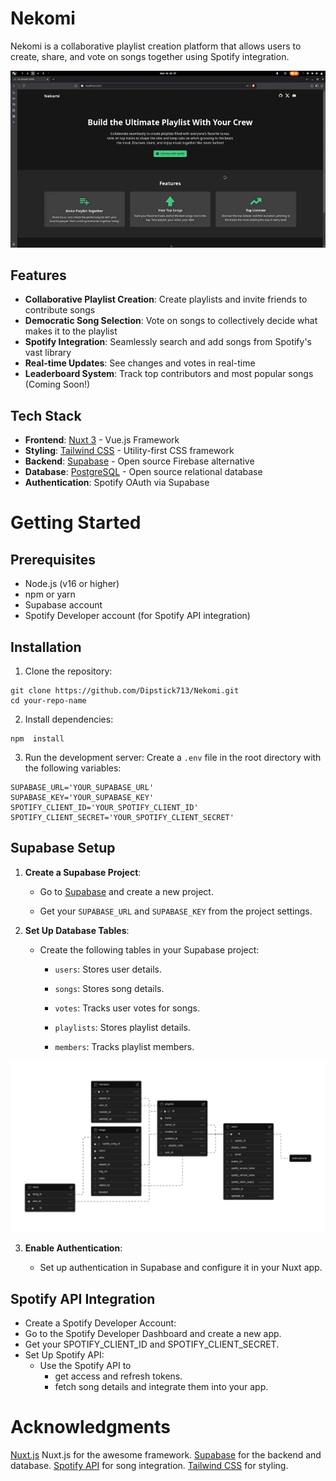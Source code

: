 # Nekomi
Nekomi is a collaborative playlist creation platform that allows users to create, share, and vote on songs together using Spotify integration.

![](https://github.com/Dipstick713/Nekomi/blob/main/public/preview.gif)

## Features

- **Collaborative Playlist Creation**: Create playlists and invite friends to contribute songs
- **Democratic Song Selection**: Vote on songs to collectively decide what makes it to the playlist
- **Spotify Integration**: Seamlessly search and add songs from Spotify's vast library
- **Real-time Updates**: See changes and votes in real-time
- **Leaderboard System**: Track top contributors and most popular songs (Coming Soon!)

## Tech Stack

- **Frontend**: [Nuxt 3](https://nuxt.com/) - Vue.js Framework
- **Styling**: [Tailwind CSS](https://tailwindcss.com/) - Utility-first CSS framework
- **Backend**: [Supabase](https://supabase.com/) - Open source Firebase alternative
- **Database**: [PostgreSQL](https://www.postgresql.org/) - Open source relational database
- **Authentication**: Spotify OAuth via Supabase


# Getting Started

## Prerequisites
- Node.js (v16 or higher)
- npm or yarn
- Supabase account
- Spotify Developer account (for Spotify API integration)

## Installation
1.  Clone the repository:
```
git clone https://github.com/Dipstick713/Nekomi.git
cd your-repo-name
```

2.  Install dependencies:
```
npm  install
```

3.  Run the development server:
Create a `.env` file in the root directory with the following variables:

```
SUPABASE_URL='YOUR_SUPABASE_URL'
SUPABASE_KEY='YOUR_SUPABASE_KEY'
SPOTIFY_CLIENT_ID='YOUR_SPOTIFY_CLIENT_ID'
SPOTIFY_CLIENT_SECRET='YOUR_SPOTIFY_CLIENT_SECRET'
```

## Supabase Setup

1.  **Create a Supabase Project**:
    
    -   Go to  [Supabase](https://supabase.io/)  and create a new project.
        
    -   Get your  `SUPABASE_URL`  and  `SUPABASE_KEY`  from the project settings.
        
2.  **Set Up Database Tables**:
    
    -   Create the following tables in your Supabase project:
        
         -   `users`: Stores user details.
        
        -   `songs`: Stores song details.
            
        -   `votes`: Tracks user votes for songs.
            
        -   `playlists`: Stores playlist details.
            
        -   `members`: Tracks playlist members.
            
![](https://github.com/Dipstick713/Nekomi/blob/main/public/schema.png)

3.  **Enable Authentication**:
    
    -   Set up authentication in Supabase and configure it in your Nuxt app.
    
## Spotify API Integration
- Create a Spotify Developer Account:
- Go to the Spotify Developer Dashboard and create a new app.
- Get your SPOTIFY_CLIENT_ID and SPOTIFY_CLIENT_SECRET.
- Set Up Spotify API:
	- Use the Spotify API to 
		- get access and refresh tokens.
		- fetch song details and integrate them into your app.

# Acknowledgments
[Nuxt.js](https://nuxt.com) Nuxt.js for the awesome framework.
[Supabase](https://supabase.io/)  for the backend and database.
[Spotify API](https://developer.spotify.com/) for song integration.
[Tailwind CSS](https://tailwindcss.com/) for styling.
